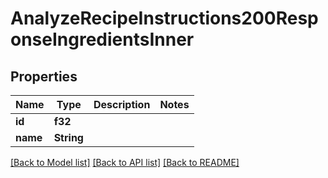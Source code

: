# AnalyzeRecipeInstructions200ResponseIngredientsInner

## Properties

Name | Type | Description | Notes
------------ | ------------- | ------------- | -------------
**id** | **f32** |  | 
**name** | **String** |  | 

[[Back to Model list]](../README.md#documentation-for-models) [[Back to API list]](../README.md#documentation-for-api-endpoints) [[Back to README]](../README.md)


